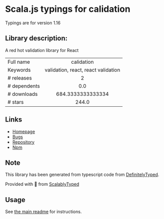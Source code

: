 
# Scala.js typings for calidation

Typings are for version 1.16

## Library description:
A red hot validation library for React

|                    |                 |
| ------------------ | :-------------: |
| Full name          | calidation |
| Keywords           | validation, react, react validation |
| # releases         | 2 |
| # dependents       | 0.0 |
| # downloads        | 684.3333333333334 |
| # stars            | 244.0 |

## Links
- [Homepage](https://github.com/selbekk/calidation#readme)
- [Bugs](https://github.com/selbekk/calidation/issues)
- [Repository](https://github.com/selbekk/calidation)
- [Npm](https://www.npmjs.com/package/calidation)
    


## Note
This library has been generated from typescript code from [DefinitelyTyped](https://definitelytyped.org).

Provided with :purple_heart: from [ScalablyTyped](https://github.com/oyvindberg/ScalablyTyped)

## Usage
See [the main readme](../../readme.md) for instructions.


